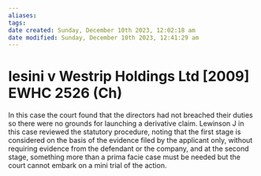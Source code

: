```yaml
---
aliases: 
tags: 
date created: Sunday, December 10th 2023, 12:02:18 am
date modified: Sunday, December 10th 2023, 12:41:29 am
---
```


# Iesini v Westrip Holdings Ltd [2009] EWHC 2526 (Ch)

In this case the court found that the directors had not breached their duties so there were no grounds for launching a derivative claim. Lewinson J in this case reviewed the statutory procedure, noting that the first stage is considered on the basis of the evidence filed by the applicant only, without requiring evidence from the defendant or the company, and at the second stage, something more than a prima facie case must be needed but the court cannot embark on a mini trial of the action.
